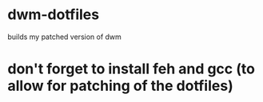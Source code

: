 # dwm-dotfiles
builds my patched version of dwm 
# don't forget to install feh and gcc (to allow for patching of the dotfiles)
